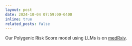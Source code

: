```yaml
---
layout: post
date: 2024-10-04 07:59:00-0400
inline: true
related_posts: false
---
```


Our Polygenic Risk Score model using LLMs is on [medRxiv](https://www.medrxiv.org/content/10.1101/2024.10.04.24314860v1).
